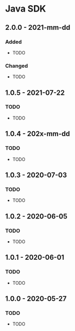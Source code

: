 # Java SDK

## 2.0.0 - 2021-mm-dd

### Added

* TODO

### Changed

* TODO

## 1.0.5 - 2021-07-22

### TODO

* TODO

## 1.0.4 - 202x-mm-dd

### TODO

* TODO

## 1.0.3 - 2020-07-03

### TODO

* TODO

## 1.0.2 - 2020-06-05

### TODO

* TODO

## 1.0.1 - 2020-06-01

### TODO

* TODO

## 1.0.0 - 2020-05-27

### TODO

* TODO


